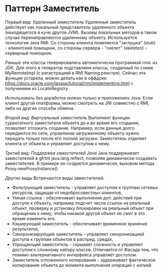 Паттерн Заместитель
===================
*Первый вид: Удаленный заместитель*
Удаленный заместитель действует как локальный представитель удаленного объекта (находящегося в куче другой JVM).
Вызовы локальных методов в таком случае перенаправляются удаленному объекту. Используется технология Java RMI.
Со стороны клиента появляется "заглушка" (stub) - клиентский помощник, со стороны сервера - "скелет" (skeleton) - серверный помощник.

Раньше эти классы генерировались автоматически программой rmic из JDK. Для этого в генератор подставляем классы, созданный по
схеме MyRemoteImpl (с регистрацией в RMI Naming реестре). Сейчас эта функция устарела, можно делать как в оффдоке:
https://docs.oracle.com/javase/tutorial/rmi/implementing.html с получением из LocateRegistry

Использовать без доработок можно только в приложениях Java. Если клиент другой платформы, можно смотреть на JNI совместно
с RMI, либо на другие способы обмена.

*Второй вид: Виртуальный заместитель*
Выполняет функции суррогатного заместителя объекта до и во время его создания, позволяет отложить создание.
Например, если данные долго передаются по сети, управление загруженному объекту нужно передать
только после его полной загрузки.
Заместитель отделяет клиента от объекта и управляет доступом к нему.

*Третий вид: Поддержка заместителей Java*
Java поддерживает заместителей в gfrtnt java.lang.reflect, позволяя динамически создавать заместителей. 
В примере он создается динамически, вызовом метода Proxy.newProxyInstance()

*Другие виды*
Встречаются виды заместителей: 
* Фильтрующий заместитель - управляет доступом к группам сетевых ресурсов, защищая от недобросовестных клиентов, 
* Умная ссылка - обеспечивает выполнение доп. действий при доступе к объекту, например подсчет числа ссылок на реальный объект, проверку и установку 
блокировки на реальный объект при обращении к нему, чтобы никакой другой объект не смог в это время изменить его.
* Кэширующий заместитель - обеспечивает временное хранение результатов,
* Синхронизирующий заместитель - управляет синхронизацией доступа к группам объектов в распред. средах,
* Упрощающий заместитель - скрывает сложность и управляет доступом к сложному набору класов. Отличается от Фасада тем, что
помимо альтернативного интерфейса управляет доступом.
* Заместитель отложенного копирования - задерживает фактическое копирование объекта до момента выполнения операций с копией



